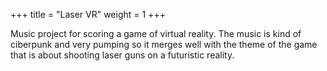 +++
title = "Laser VR"
weight = 1
+++

Music project for scoring a game of virtual reality. The music is kind of ciberpunk and very pumping so it merges well with the theme of the game that is about shooting laser guns on a futuristic reality.